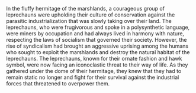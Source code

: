 In the fluffy hermitage of the marshlands, a courageous group of leprechauns were upholding their culture of conservation against the parasitic industrialization that was slowly taking over their land. The leprechauns, who were frugivorous and spoke in a polysynthetic language, were miners by occupation and had always lived in harmony with nature, respecting the laws of socialism that governed their society. However, the rise of syndicalism had brought an aggressive uprising among the humans who sought to exploit the marshlands and destroy the natural habitat of the leprechauns. The leprechauns, known for their ornate fashion and hawk symbol, were now facing an iconoclastic threat to their way of life. As they gathered under the dome of their hermitage, they knew that they had to remain static no longer and fight for their survival against the industrial forces that threatened to overpower them.